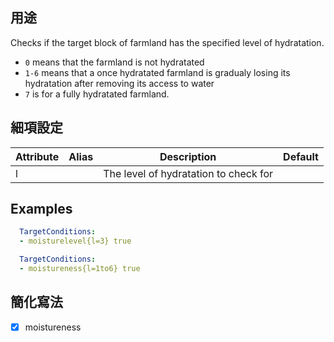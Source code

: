 ## 用途
Checks if the target block of farmland has the specified level of hydratation.

- `0` means that the farmland is not hydratated
- `1-6` means that a once hydratated farmland is gradualy losing its hydratation after removing its access to water
- `7` is for a fully hydratated farmland.


## 細項設定
| Attribute | Alias   | Description   | Default |
|-----------|-------------|--------------------------------------------------------------------|---------|
| l | | The level of hydratation to check for | |

Examples
---
```yml
  TargetConditions:
  - moisturelevel{l=3} true
```
```yml
  TargetConditions:
  - moistureness{l=1to6} true
```

## 簡化寫法
  - [x] moistureness